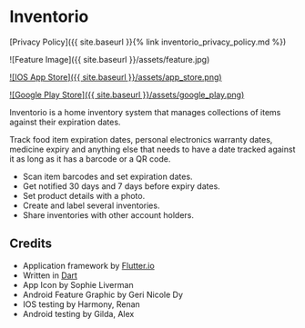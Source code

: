 # Inventorio

[Privacy Policy]({{ site.baseurl }}{% link inventorio_privacy_policy.md %})

![Feature Image]({{ site.baseurl }}/assets/feature.jpg)

[![IOS App Store]({{ site.baseurl }}/assets/app_store.png)](https://itunes.apple.com/sg/app/inventorio/id1409086817?mt=8)

[![Google Play Store]({{ site.baseurl }}/assets/google_play.png)](https://play.google.com/store/apps/details?id=com.rcagantas.inventorio)

Inventorio is a home inventory system that manages collections of items against their expiration dates.

Track food item expiration dates, personal electronics warranty dates, medicine expiry
and anything else that needs to have a date tracked against it as long as it has a barcode or a QR code.

* Scan item barcodes and set expiration dates.
* Get notified 30 days and 7 days before expiry dates. 
* Set product details with a photo.
* Create and label several inventories.
* Share inventories with other account holders. 

## Credits
* Application framework by [Flutter.io](https://flutter.dev)
* Written in [Dart](http://dartlang.org)
* App Icon by Sophie Liverman
* Android Feature Graphic by Geri Nicole Dy 
* IOS testing by Harmony, Renan
* Android testing by Gilda, Alex

